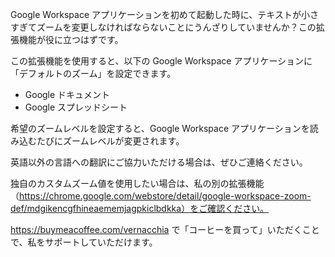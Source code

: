 Google Workspace アプリケーションを初めて起動した時に、テキストが小さすぎてズームを変更しなければならないことにうんざりしていませんか？この拡張機能が役に立つはずです。

この拡張機能を使用すると、以下の Google Workspace アプリケーションに「デフォルトのズーム」を設定できます。

- Google ドキュメント
- Google スプレッドシート

希望のズームレベルを設定すると、Google Workspace アプリケーションを読み込むたびにズームレベルが変更されます。

英語以外の言語への翻訳にご協力いただける場合は、ぜひご連絡ください。

独自のカスタムズーム値を使用したい場合は、私の別の拡張機能（https://chrome.google.com/webstore/detail/google-workspace-zoom-def/mdgikencgfhineaememjagpkiclbdkka）をご確認ください。

https://buymeacoffee.com/vernacchia で「コーヒーを買って」いただくことで、私をサポートしていただけます。
